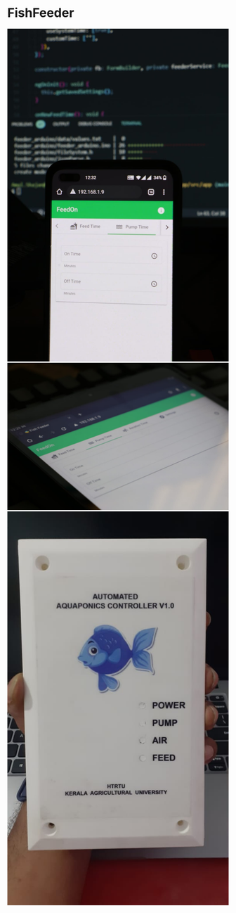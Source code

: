 # FishFeeder

![](documentation/images/app-mobile.jpg)
![](documentation/images/app-tab.jpg)
![](documentation/images/device-case.jpg)
